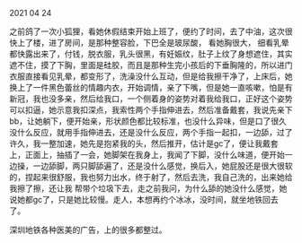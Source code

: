 2021 04 24

之前鸽了一次小狐狸，看她休假结束开始上班了，便约了时间，去了中油，这次很快上了楼，进了房间，是那种整容脸，下巴全是玻尿酸， 看她胸很大， 细看乳晕都快露出来了，付钱，脱衣服，乳头很黑，有妊娠纹，肚子上纹了身想遮住，其实遮不住，摸了下胸，里面是硅胶，而且是那种生完小孩后的下垂胸隆的，所以进门衣服直接看见乳晕，都变形了，洗澡没什么互动，但是给我擦干净了，上床后，她换上了一件黑色蕾丝的情趣内衣，开始调情，亲了下嘴，但是她一直咳嗽，怕是有新冠，我也没多亲，然后给我口，一个侧着身的姿势对着我给我口，正好这个姿势可以扣逼，她示意我扣深点，我索性两个手指伸进去，然后准备戴套，我说先亲下bb，让她躺下，便开始亲，形状颜色都比较标准，也没什么异味，但是口了很久没什么反应，就用手指伸进去，还是没什么反应，两个手指一起扣，一边舔，过了许久，我一整加速，她先是抱紧我的头，然后推开，估计是gc了，便让我戴套上，正面上，抽插了一会，她脚架在我身上，我闻了下脚，没什么味道，便开始一边操，一边舔脚，两只脚舔遍了，还是没什么感觉，换后入，她屁股还是很大很软的，捏起来很舒服，我也努力出水，终于射了，然后去洗，我自己洗的，出来她给我擦了擦，还让我 帮带个垃圾下去，走之前我问，为什么舔的她没什么感觉，她说她都gc了，只是她比较慢。走人，本想再约个冰冰，没时间，就坐地铁回去了。

深圳地铁各种医美的广告，上的很多都整过。